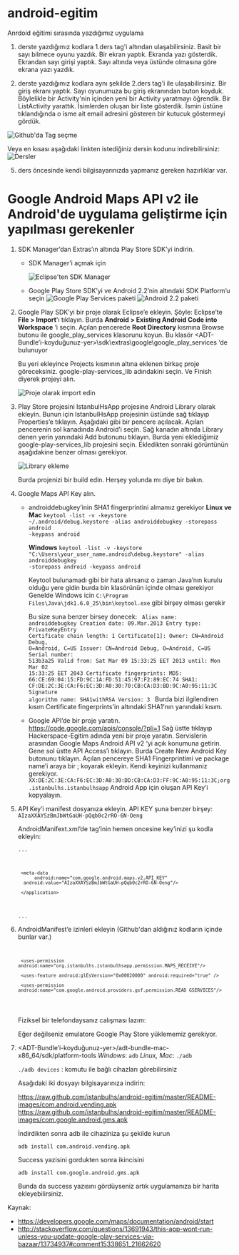 android-egitim
================

Anrdoid eğitimi sırasında yazdığımız uygulama

1. derste yazdığımız kodlara 1.ders tag'i altından ulaşabilirsiniz. 
	Basit bir sayı bilmece oyunu yazdık. Bir ekran yaptık. Ekranda yazı gösterdik. Ekrandan sayı girişi yaptık. Sayı altında veya üstünde olmasına göre ekrana yazı yazdık. 
	

2. derste yazdığımız kodlara aynı şekilde 2.ders tag'i ile ulaşabilirsiniz.
	Bir giriş ekranı yaptık. Sayı oyunumuza bu giriş ekranından buton koyduk. Böylelikle bir Activity'nin içinden yeni bir Activity yaratmayı öğrendik.
	Bir ListActivity yarattık. İsimlerden oluşan bir liste gösterdik. İsmin üstüne tıklandığında o isme ait email adresini gösteren bir kutucuk göstermeyi gördük. 
	
	

![Github'da Tag seçme](https://raw.github.com/istanbulhs/android-egitim/master/README-images/tag-screenshot.png)

Veya en kısası aşağıdaki linkten istediğiniz dersin kodunu indirebilirsiniz:
![Dersler](https://github.com/istanbulhs/android-egitim/tags)


5. ders öncesinde kendi bilgisayarınızda yapmanız gereken hazırlıklar var. 

Google Android Maps API v2 ile Android'de uygulama geliştirme için yapılması gerekenler
========================================================================================
1. SDK Manager’dan Extras’ın altında Play Store SDK’yi indirin. 
   * SDK Manager’i açmak için
   
     ![Eclipse'ten SDK Manager](https://raw.github.com/istanbulhs/android-egitim/master/README-images/sdk-manager-from-eclipse.png)
   * Google Play Store SDK’yi ve Android 2.2’nin altındaki SDK Platform’u seçin
     ![Google Play Services paketi](https://raw.github.com/istanbulhs/android-egitim/master/README-images/google-play-services-package.png)
     ![Android 2.2 paketi](https://raw.github.com/istanbulhs/android-egitim/master/README-images/android-2.2.png)
2. Google Play SDK’yi bir proje olarak Eclipse’e ekleyin. 
   Şöyle: Eclipse’te **File > Import**'ı tıklayın. 
   Burda **Android > Existing Android Code into Workspace** ‘i seçin. 
   Açılan pencerede __Root Directory__ kısmına Browse butonu ile google_play_services klasorunu koyun. Bu klasör <ADT-Bundle’i-koyduğunuz-yer>\sdk\extras\google\google_play_services ‘de bulunuyor

   Bu yeri ekleyince Projects kısmının altına eklenen birkaç proje göreceksiniz. google-play-services_lib adındakini seçin. Ve Finish diyerek projeyi alın.
	
   ![Proje olarak import edin](https://raw.github.com/istanbulhs/android-egitim/master/README-images/import-as-android-project.png)
	
3. Play Store projesini IstanbulHsApp projesine Android Library olarak ekleyin.
   Bunun için IstanbulHsApp projesinin üstünde sağ tıklayıp Properties’e tıklayın. Aşağıdaki gibi bir pencere açılacak. Açılan pencerenin sol kanadında Android’i seçin. Sağ kanadın altında Library denen yerin yanındaki Add butonunu tıklayın. Burda yeni eklediğimiz google-play-services_lib projesini seçin. Ekledikten sonraki görüntünün aşağıdakine benzer olması gerekiyor. 

   ![Library ekleme](https://raw.github.com/istanbulhs/android-egitim/master/README-images/add-library-as-dependency.png)

   Burda projenizi bir build edin. Herşey yolunda mı diye bir bakın. 

4. Google Maps API Key alın. 
   * androiddebugkey’inin SHA1 fingerprintini almamız gerekiyor
     **Linux ve Mac**
     <code>keytool -list -v -keystore ~/.android/debug.keystore -alias androiddebugkey -storepass android -keypass android</code>

     **Windows**
     <code>keytool -list -v -keystore "C:\Users\your_user_name\.android\debug.keystore" -alias androiddebugkey -storepass android -keypass android</code>

     Keytool bulunamadı gibi bir hata alırsanız o zaman Java’nın kurulu olduğu yere gidin burda bin klasörünün içinde olması gerekiyor
     Genelde Windows icin
     <code>C:\Program Files\Java\jdk1.6.0_25\bin\keytool.exe</code> gibi birşey olması gerekir

     Bu size suna benzer birsey donecek:
     <code>
     Alias name: androiddebugkey 
     Creation date: 09.Mar.2013 
     Entry type: PrivateKeyEntry
     Certificate chain length: 1
     Certificate[1]:
     Owner: CN=Android Debug, O=Android, C=US
     Issuer: CN=Android Debug, O=Android, C=US 
     Serial number: 513b3a25
     Valid from: Sat Mar 09 15:33:25 EET 2013 until: Mon Mar 02 15:33:25 EET 2043
     Certificate fingerprints:
     MD5:  66:CE:69:04:15:FD:9C:1A:FD:51:45:97:F2:89:EC:74
     SHA1: CF:DE:2C:3E:CA:F6:EC:3D:A0:30:70:CB:CA:D3:BD:9C:A0:95:11:3C
     Signature algorithm name: SHA1withRSA
     Version: 3
     </code>
     Burda bizi ilgilendiren kısım Certificate fingerprints'in altındaki SHA1'nın yanındaki kısım.
   * Google API’de bir proje yaratın. 
     https://code.google.com/apis/console/?pli=1
	 Sağ üstte tıklayıp Hackerspace-Egitim adında yeni bir proje yaratın.
	 Servislerin arasından Google Maps Android API v2 ‘yi açık konumuna getirin.
	 Gene sol üstte API Access’i tıklayın.
	 Burda Create New Android Key butonunu tıklayın. Açılan pencereye SHA1  Fingerprintimi ve package name’i araya bir ; koyarak ekleyin.
	 Kendi keyinizi kullanmaniz gerekiyor.
     <code>XX:DE:2C:3E:CA:F6:EC:3D:A0:30:DD:CB:CA:D3:FF:9C:A0:95:11:3C;org.istanbulhs.istanbulhsapp</code>
	 Android App için oluşan API Key’i kopyalayın.
5. API Key’i manifest dosyanıza ekleyin.
   API KEY şuna benzer birşey:
   <code>AIzaXXAYSzBmJbWtGaUH-pQqb0c2rRO-6N-Oeng</code>
   
   AndroidManifext.xml’de  </application> tag’inin hemen oncesine key’inizi şu kodla ekleyin:
   
   <code>...
   
		<meta-data
   			 android:name="com.google.android.maps.v2.API_KEY"
   		 android:value="AIzaXXAYSzBmJbWtGaUH-pQqb0c2rRO-6N-Oeng"/>
		
		</application>
   
   ...</code>
   
6. AndroidManifest’e izinleri ekleyin (Github'dan aldığınız kodların içinde bunlar var.)
   <code><permission android:name="org.istanbulhs.istanbulhsapp.permission.MAPS_RECEIVE"
        android:protectionLevel="signature"/>
		
		<uses-permission android:name="org.istanbulhs.istanbulhsapp.permission.MAPS_RECEIVE"/>
		
		<uses-feature android:glEsVersion="0x00020000" android:required="true" />
		
		<uses-permission android:name="com.google.android.providers.gsf.permission.READ_GSERVICES"/>
	</code>

   Fiziksel bir telefondaysanız calışması lazım:

   Eğer değilseniz emulatore Google Play Store yüklememiz gerekiyor.

7. &lt;ADT-Bundle’i-koyduğunuz-yer&gt;/adt-bundle-mac-x86_64/sdk/platform-tools
   *Windows*: <code>adb</code>
   *Linux, Mac*: <code>./adb</code>

   <code>./adb devices</code> : komutu ile bağlı cihazları görebilirsiniz

   Asağıdaki iki dosyayı bilgisayarınıza indirin:

   https://raw.github.com/istanbulhs/android-egitim/master/README-images/com.android.vending.apk
   https://raw.github.com/istanbulhs/android-egitim/master/README-images/com.google.android.gms.apk

   İndirdikten sonra adb ile cihaziniza şu şekilde kurun

   <code>adb install com.android.vending.apk</code>
   
   Success yazisini gordukten sonra ikincisini
   
   <code>adb install com.google.android.gms.apk</code>

   Bunda da success yazısını gördüyseniz artık uygulamanıza bir harita ekleyebilirsiniz. 


Kaynak: 
* https://developers.google.com/maps/documentation/android/start
* http://stackoverflow.com/questions/13691943/this-app-wont-run-unless-you-update-google-play-services-via-bazaar/13734937#comment15338651_21662620
